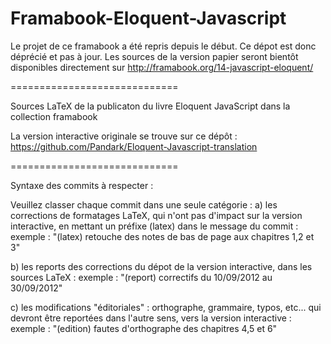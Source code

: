 Framabook-Eloquent-Javascript
=============================

Le projet de ce framabook a été repris depuis le début. Ce dépot est donc déprécié et pas à jour.
Les sources de la version papier seront bientôt disponibles directement sur http://framabook.org/14-javascript-eloquent/

=============================

Sources LaTeX de la publicaton du livre Eloquent JavaScript dans la collection framabook

La version interactive originale se trouve sur ce dépôt : https://github.com/Pandark/Eloquent-Javascript-translation

=============================

Syntaxe des commits à respecter :

Veuillez classer chaque commit dans une seule catégorie :
 a) les corrections de formatages LaTeX, qui n'ont pas d'impact sur la version interactive, en mettant un préfixe (latex) dans le message du commit :
exemple : "(latex) retouche des notes de bas de page aux chapitres 1,2 et 3"

 b) les reports des corrections du dépot de la version interactive, dans les sources LaTeX :
exemple : "(report) correctifs du 10/09/2012 au 30/09/2012"

 c) les modifications "éditoriales" : orthographe, grammaire, typos, etc... qui devront être reportées dans l'autre sens, vers la version interactive :
exemple : "(edition) fautes d'orthographe des chapitres 4,5 et 6"
